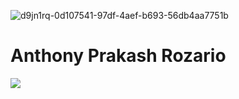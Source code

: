 
![d9jn1rq-0d107541-97df-4aef-b693-56db4aa7751b](https://github.com/user-attachments/assets/046db0af-e822-4e07-83c0-aada556ecf51)


  # Anthony Prakash Rozario
![](https://github-readme-stats.vercel.app/api?username=4nth0nyr0zar10&theme=dark&hide_border=false&include_all_commits=true&count_private=true)<br/>
